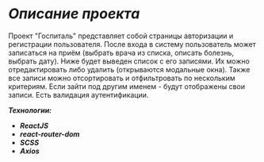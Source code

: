 # ***Описание проекта***
Проект "Госпиталь" представляет собой страницы авторизации и регистрации пользователя. После входа в систему пользователь может записаться на приём (выбрать врача из списка, описать болезнь, выбрать дату). Ниже будет выведен список с его записями. Их можно отредактировать либо удалить (открываются модальные окна). Также все записи можно отсортировать и отфильтровать по нескольким критериям. Если зайти под другим именем - будут отображены свои записи. Есть валидация аутентификации.

***Технологии:***
+ ***ReactJS*** 
+ ***react-router-dom***
+ ***SCSS***
+ ***Axios***

